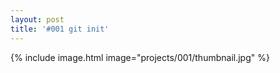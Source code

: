 ```yaml
---
layout: post
title: '#001 git init'
---
```


{% include image.html image="projects/001/thumbnail.jpg" %}
